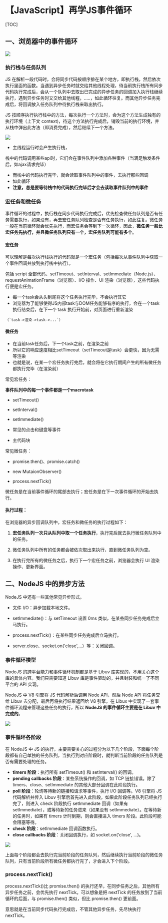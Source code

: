 # 【JavaScript】再学JS事件循环

[TOC]



## 一、浏览器中的事件循环

![](E:\note\前端\笔记\js\拉钩教育\组成.jpg)



### 执行栈与任务队列

JS 在解析一段代码时，会将同步代码按顺序排在某个地方，即执行栈，然后依次执行里面的函数。当遇到异步任务时就交给其他线程处理，待当前执行栈所有同步代码执行完成后，会从一个队列中去取出已完成的异步任务的回调加入执行栈继续执行，遇到异步任务时又交给其他线程，.....，如此循环往复。而其他异步任务完成后，将回调放入任务队列中待执行栈来取出执行。

JS 按顺序执行执行栈中的方法，每次执行一个方法时，会为这个方法生成独有的执行环境（上下文 context)，待这个方法执行完成后，销毁当前的执行环境，并从栈中弹出此方法（即消费完成），然后继续下一个方法。

![](E:\note\前端\笔记\js\拉钩教育\执行栈.jpg)



- 主线程运行时会产生执行栈，

栈中的代码调用某些api时，它们会在事件队列中添加各种事件（当满足触发条件后，如ajax请求完毕）

- 而栈中的代码执行完毕，就会读取事件队列中的事件，去执行那些回调
- 如此循环
- **注意，总是要等待栈中的代码执行完毕后才会去读取事件队列中的事件**



### 宏任务和微任务

事件循环的过程中，执行栈在同步代码执行完成后，优先检查微任务队列是否有任务需要执行，如果没有，再去宏任务队列检查是否有任务执行，如此往复。微任务一般在当前循环就会优先执行，而宏任务会等到下一次循环，因此，**微任务一般比宏任务先执行，并且微任务队列只有一个，宏任务队列可能有多个**。



#### 宏任务

可以理解是每次执行栈执行的代码就是一个宏任务（包括每次从事件队列中获取一个事件回调并放到执行栈中执行）。

包括 script 全部代码、setTimeout、setInterval、setImmediate（Node.js）、requestAnimationFrame（浏览器）、I/O 操作、UI 渲染（浏览器），这些代码执行便是宏任务。

- 每一个task会从头到尾将这个任务执行完毕，不会执行其它
- 浏览器为了能够使得JS内部task与DOM任务能够有序的执行，会在一个task执行结束后，在下一个 task 执行开始前，对页面进行重新渲染

```
（`task->渲染->task->...`）
```



#### 微任务

- 在当前task任务后，下一个task之前，在渲染之前
- 所以它的响应速度相比setTimeout（setTimeout是task）会更快，因为无需等渲染
- 也就是说，在某一个宏任务执行完后，就会将在它执行期间产生的所有微任务都执行完毕（在渲染前）



常见宏任务：

**事件队列中的每一个事件都是一个macrotask**

- setTimeout()

- setInterval()

- setImmediate()
- 常见的点击和键盘等事件
- 主代码块

常见微任务：

- promise.then()、promise.catch()

- new MutaionObserver()

- process.nextTick()



微任务是在当前事件循环的尾部去执行；宏任务是在下一次事件循环的开始去执行。



#### 执行过程：

在浏览器的异步回调队列中，宏任务和微任务的执行过程如下：

1. **宏任务队列一次只从队列中取一个任务执行**，执行完后就去执行微任务队列中的任务。
2. 微任务队列中所有的任务都会被依次取出来执行，直到微任务队列为空。

3. 在执行完所有的微任务之后，执行下一个宏任务之前，浏览器会执行 UI 渲染操作、更新界面。



## 二、NodeJS 中的异步方法

NodeJS 中还有一些其他常见异步形式。

- 文件 I/O：异步加载本地文件。

- setImmediate()：与 setTimeout 设置 0ms 类似，在某些同步任务完成后立马执行。

- process.nextTick()：在某些同步任务完成后立马执行。

- server.close、socket.on('close',...）等：关闭回调。



### 事件循环模型

NodeJS 的跨平台能力和事件循环机制都是基于 Libuv 库实现的，不用关心这个库的具体内容。我们只需要知道 Libuv 库是事件驱动的，并且封装和统一了不同平台的 API 实现。

NodeJS  中 V8 引擎将 JS 代码解析后调用 Node API，然后 Node API 将任务交给 Libuv 去分配，最后再将执行结果返回给 V8 引擎。在 Libux 中实现了一套事件循环流程来管理这些任务的执行，所以 **NodeJS 的事件循环主要是在 Libuv 中完成的**。

![](E:\note\前端\笔记\js\拉钩教育\nodejs.jpg)



### 事件循环各阶段

在 NodeJS  中 JS 的执行，主要需要关心的过程分为以下几个阶段，下面每个阶段都有自己单独的任务队列，当执行到对应阶段时，就判断当前阶段的任务队列是否有需要处理的任务。

- **timers 阶段**：执行所有 setTimeout() 和 setInterval() 的回调。
- **pending callbacks 阶段**：某些系统操作的回调，如 TCP 链接错误。除了 timers、close、setImmediate 的其他大部分回调在此阶段执行。
- **poll 阶段**：轮询等待新的链接和请求等事件，执行 I/O 回调等。V8 引擎将 JS 代码解析并传入 Libuv 引擎后首先进入此阶段。如果此阶段任务队列已经执行完了，则进入 check 阶段执行 setImmediate 回调（如果有 setImmediate），或等待新的任务进来（如果没有 setImmediate）。在等待新的任务时，如果有 timers 计时到期，则会直接进入 timers 阶段。此阶段可能会阻塞等待。
- **check 阶段**：setImmediate 回调函数执行。
- **close callbacks 阶段**：关闭回调执行，如 socket.on('close', ...)。

![](E:\note\前端\笔记\js\拉钩教育\nodejs2.jpg)

上面每个阶段都会去执行完当前阶段的任务队列，然后继续执行当前阶段的微任务队列，只有当前阶段所有微任务都执行完了，才会进入下个阶段。



### process.nextTick() 

process.nextTick()比 promise.then() 的执行还早，在同步任务之后，其他所有异步任务之前，会优先执行 nextTick。可以想象是把 nextTick 的任务放到了当前循环的后面，与 promise.then() 类似，但比 promise.then() 更前面。

意思就是在当前同步代码执行完成后，不管其他异步任务，先尽快执行 nextTick。